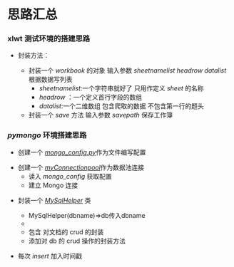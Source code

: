 <!--
 * @Author: SoChichung
 * @Date: 2022-07-16 14:11:37
 * @LastEditors: SoChichung
 * @LastEditTime: 2022-07-27 16:27:45
 * @Description:
 *
 * Copyright (c) 2022 by SoChichung ddeadwings@gmail.com, All Rights Reserved.
-->

# 思路汇总

### xlwt 测试环境的搭建思路

- 封装方法：

  - 封装一个 _workbook_ 的对象 输入参数 _sheetnamelist_ _headrow_ _datalist_ 根据数据写列表
    - _sheetnamelist_:一个字符串就好了 只用作定义 _sheet_ 的名称
    - _headrow_ ：一个定义首行字段的数组
    - _datalist_:一个二维数组 包含爬取的数据 不包含第一行的题头
  - 封装一个 _save_ 方法 输入参数 _savepath_ 保存工作簿

### **_pymongo_** 环境搭建思路

- 创建一个 [_mongo_config.py_](./myMongo/mongo_config.py)作为文件编写配置

* 创建一个 [_myConnectionpool_](./myMongo/MyConnectionpool.py)作为数据池连接
  - 读入 _mongo_config_ 获取配置
  - 建立 Mongo 连接

- 封装一个 [_MySqlHelper_](./myMongo/mysqlhelper.py) 类

  - MySqlHelper(dbname)=>db传入dbname
  - 
  - 包含 对文档的 crud 的封装

  * 添加对 db 的 crud 操作的封装方法

* 每次 _insert_ 加入时间戳
